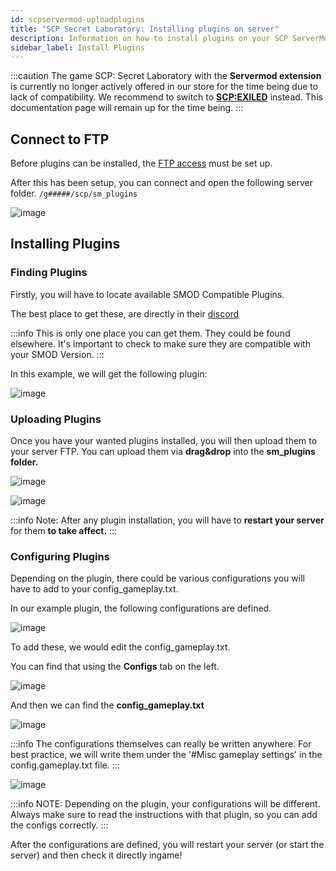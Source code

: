 ```yaml
---
id: scpservermod-uploadplugins
title: "SCP Secret Laboratory: Installing plugins on server"
description: Information on how to install plugins on your SCP ServerMod server from ZAP-Hosting.com - ZAP-Hosting.com documentation
sidebar_label: Install Plugins
---
```


:::caution The game SCP: Secret Laboratory with the **Servermod extension** is currently no longer actively offered in our store for the time being due to lack of compatibility. We recommend to switch to **[SCP:EXILED](https://zap-hosting.com/guides/docs/exiled-plugins)** instead. This documentation page will remain up for the time being.  :::



## Connect to FTP

Before plugins can be installed, the [FTP access](gameserver-ftpaccess.md) must be set up.

After this has been setup, you can connect and open the following server folder.
`/g#####/scp/sm_plugins`

![image](https://user-images.githubusercontent.com/26007280/189887882-337f89e3-15bf-47dd-978d-f71e83647901.png)

## Installing Plugins

### Finding Plugins

Firstly, you will have to locate available SMOD Compatible Plugins.

The best place to get these, are directly in their [discord](https://discord.gg/T9aurNf)

:::info
This is only one place you can get them. They could be found elsewhere. It's important to check to make sure they are compatible with your SMOD Version. 
:::

In this example, we will get the following plugin:

![image](https://user-images.githubusercontent.com/13604413/159183661-4e3c22ac-4d4b-44d2-b74c-4f521d581ac0.png)

### Uploading Plugins

Once you have your wanted plugins installed, you will then upload them to your server FTP. You can upload them via **drag&drop** into the **sm_plugins folder.**

![image](https://user-images.githubusercontent.com/13604413/159183662-b9032125-b4d6-46dd-aba2-e34f1f70762a.png)

![image](https://user-images.githubusercontent.com/13604413/159183666-e5ed02fb-c7e3-44bd-83e7-2ecb99a8befe.png)

:::info
Note: After any plugin installation, you will have to **restart your server** for them **to take affect.**
:::

### Configuring Plugins

Depending on the plugin, there could be various configurations you will have to add to your config_gameplay.txt.

In our example plugin, the following configurations are defined.

![image](https://user-images.githubusercontent.com/13604413/159183671-0cbad21c-98e4-4a9c-831c-2313a7072c78.png)

To add these, we would edit the config_gameplay.txt.

You can find that using the **Configs** tab on the left.

![image](https://user-images.githubusercontent.com/26007280/189887942-4f3d211d-b8c5-4cdb-8cfb-22f2d238968d.png)

And then we can find the **config_gameplay.txt**

![image](https://user-images.githubusercontent.com/26007280/189888122-c8a7d186-8c02-4da6-905d-ff94990c4b5c.png)

:::info
The configurations themselves can really be written anywhere. For best practice, we will write them under the '#Misc gameplay settings' in the config.gameplay.txt file.
:::

![image](https://user-images.githubusercontent.com/26007280/189888144-969a4758-bb1e-45e2-a364-95225d608613.png)

:::info
NOTE: Depending on the plugin, your configurations will be different. Always make sure to read the instructions with that plugin, so you can add the configs correctly.
:::

After the configurations are defined, you will restart your server (or start the server) and then check it directly ingame!  
